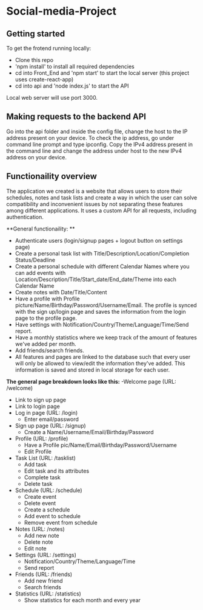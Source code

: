 # Social-media-Project

Getting started 
------------------
To get the frotend running locally:
- Clone this repo 
- 'npm install' to install all required dependencies
- cd into Front_End and 'npm start' to start the local server (this project uses create-react-app)
- cd into api and 'node index.js' to start the API

Local web server will use port 3000. 

Making requests to the backend API
--------------------
Go into the api folder and inside the config file, change the host to the IP address present on your device. To check the ip address, go under command line prompt and type ipconfig. Copy the IPv4 address present in the command line and change the address under host to the new IPv4 address on your device. 

Functionaility overview 
----------------------
The application we created is a website that allows users to store their schedules, notes and task lists and create a way in which the user can solve compatibility and inconvenient issues by not separating these features among different applications. It uses a custom API for all requests, including authentication.

**General functionaility: **
- Authenticate users (login/signup pages + logout button on settings page)
- Create a personal task list with Title/Description/Location/Completion Status/Deadline
- Create a personal schedule with different Calendar Names where you can add events with Location/Description/Title/Start_date/End_date/Theme into each Calendar Name
- Create notes with Date/Title/Content
- Have a profile with Profile picture/Name/Birthday/Password/Username/Email. The profile is synced with the sign up/login page and saves the information from the login page to the profile page.
- Have settings with Notification/Country/Theme/Language/Time/Send report.
- Have a monthly statistics where we keep track of the amount of features we've added per month.
- Add friends/search friends.
- All features and pages are linked to the database such that every user will only be allowed to view/edit the information they've added. This information is saved and stored in local storage for each user.

**The general page breakdown looks like this:**
-Welcome page (URL: /welcome)
  - Link to sign up page
  - Link to login page
- Log in page (URL: /login)
  - Enter email/password
- Sign up page (URL: /signup)
  - Create a Name/Username/Email/Birthday/Password
- Profile (URL: /profile)
  - Have a Profile pic/Name/Email/Birthday/Password/Username
  - Edit Profile 
- Task List (URL: /tasklist)
  - Add task 
  - Edit task and its attributes
  - Complete task
  - Delete task
- Schedule (URL: /schedule)
  - Create event 
  - Delete event
  - Create a schedule
  - Add event to schedule
  - Remove event from schedule
- Notes (URL: /notes)
  - Add new note
  - Delete note
  - Edit note
- Settings (URL: /settings)
  - Notification/Country/Theme/Language/Time
  - Send report
- Friends (URL: /friends)
  - Add new friend
  - Search friends
- Statistics (URL: /statistics)
  - Show statistics for each month and every year
